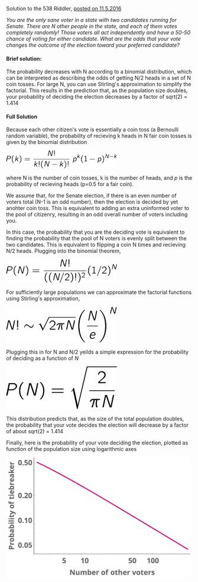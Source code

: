 Solution to the 538 Riddler, [posted on 11.5.2016](http://fivethirtyeight.com/features/a-puzzle-will-you-yes-you-decide-the-election/)

<i>
You are the only sane voter in a state with two candidates running for Senate. There are N other people in the state, and each of them votes completely randomly! Those voters all act independently and have a 50-50 chance of voting for either candidate. What are the odds that your vote changes the outcome of the election toward your preferred candidate?
</i>

#### Brief solution:

The probability decreases with N according to a binomial distribution, which can be interpreted as describing the odds of getting N/2 heads in a set of N coin tosses. For large N, you can use Stirling's approximation to simplify the factorial. This results in the prediction that, as the population size doubles, your probability of deciding the election decreases by a factor of sqrt(2) = 1.414

#### Full Solution

Because each other citizen's vote is essentially a coin toss (a Bernoulli random variable), the probability of recieving k heads in N fair coin tosses is given by the binomial distribution

<img src="latex-image-1.png" alt="eq1" width="300 px">

where N is the number of coin tosses, k is the number of heads, and $p$ is the probability of recieving heads (p=0.5 for a fair coin).

We assume that, for the Senate election, if there is an even number of voters total (N-1 is an odd number), then the election is decided by yet anohter coin toss. This is equivalent to adding an extra uninformed voter to the pool of citizenry, resulting in an odd overall number of voters including you.

In this case, the probability that you are the deciding vote is equivalent to finding the probability that the pool of N voters is evenly split between the two candidates. This is equivalent to flipping a coin N times and recieving N/2 heads. Plugging into the binomial theorem,

<img src="latex-image-2.png" alt="eq2" width="300 px">

For sufficiently large populations we can approximate the factorial functions using Stirling's approximation,

<img src="latex-image-3.png" alt="eq3" width="300 px">

Plugging this in for N and N/2 yeilds a simple expression for the probability of deciding as a function of $N$

<img src="latex-image-4.png" alt="eq4" width="300 px">

This distribution predicts that, as the size of the total population doubles, the probability that your vote decides the election will decrease by a factor of about sqrt(2) = 1.414

Finally, here is the probability of your vote deciding the election, plotted as function of the population size using logarithmic axes

<img src="vote.png" alt="probability vs. population" width="500 px">
